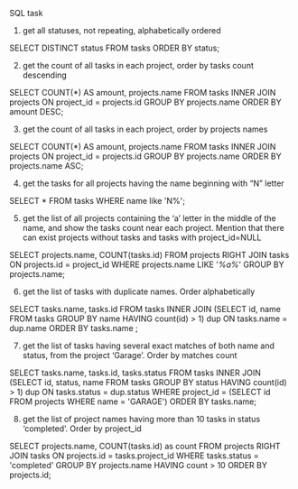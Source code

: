 SQL task

1. get all statuses, not repeating, alphabetically ordered

  SELECT DISTINCT status 
  FROM tasks 
  ORDER BY status; 
  
2. get the count of all tasks in each project, order by tasks count descending

  SELECT COUNT(*) AS amount, projects.name 
  FROM tasks INNER JOIN projects ON project_id = projects.id GROUP BY projects.name ORDER BY amount DESC;
  
3. get the count of all tasks in each project, order by projects names
  
  SELECT COUNT(*) AS amount, projects.name 
  FROM tasks INNER JOIN projects ON project_id = projects.id 
  GROUP BY projects.name 
  ORDER BY projects.name ASC;
  
4. get the tasks for all projects having the name beginning with “N” letter
  
  SELECT * FROM tasks WHERE name like 'N%';
  
5. get the list of all projects containing the ‘a’ letter in the middle of the name, and
show the tasks count near each project. Mention that there can exist projects without
tasks and tasks with project_id=NULL
 
  SELECT projects.name, COUNT(tasks.id) 
  FROM projects RIGHT JOIN tasks ON projects.id = project_id 
  WHERE projects.name LIKE '_%a%_' 
  GROUP BY projects.name;
  
6. get the list of tasks with duplicate names. Order alphabetically
  
  SELECT tasks.name, tasks.id 
  FROM tasks INNER JOIN (SELECT id, name FROM tasks GROUP BY name HAVING count(id) > 1) dup  ON tasks.name = dup.name 
  ORDER BY tasks.name ;
  
7. get the list of tasks having several exact matches of both name and status, from
the project ‘Garage’. Order by matches count
  
  SELECT tasks.name, tasks.id, tasks.status 
  FROM tasks 
  INNER JOIN (SELECT id, status, name FROM tasks GROUP BY status HAVING count(id) > 1) dup ON tasks.status = dup.status 
  WHERE project_id = (SELECT id FROM projects WHERE name = 'GARAGE')
  ORDER BY tasks.name;

8. get the list of project names having more than 10 tasks in status ‘completed’. Order
by project_id
  
  SELECT projects.name, COUNT(tasks.id) as count 
  FROM projects RIGHT JOIN tasks ON projects.id = tasks.project_id 
  WHERE tasks.status = 'completed' 
  GROUP BY projects.name HAVING count > 10 
  ORDER BY projects.id;
